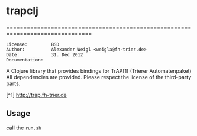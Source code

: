 # trapclj
===============================================================================

    License:         BSD 
    Author:          Alexander Weigl <weigla@fh-trier.de>
    Date:            31. Dec 2012
    Documentation:   

A Clojure library that provides bindings for TrAP[1] (Trierer Automatenpaket)
All dependencies are provided. Please respect the license of the third-party
parts.

[^1] http://trap.fh-trier.de

## Usage

call the ``run.sh``
